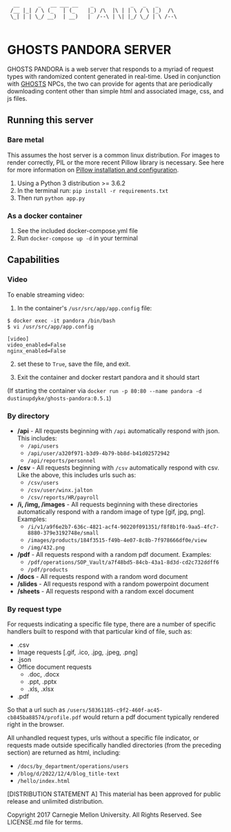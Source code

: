 ```
  __      _   __ ___ __    _            _   _   _       
 /__ |_| / \ (_   | (_    |_) /\  |\ | | \ / \ |_)  /\  
 \_| | | \_/ __)  | __)   |  /--\ | \| |_/ \_/ | \ /--\ 
                                                        
```

# GHOSTS PANDORA SERVER

GHOSTS PANDORA is a web server that responds to a myriad of request types with randomized content generated in real-time. Used in conjunction with [GHOSTS](https://github.com/cmu-sei/GHOSTS) NPCs, the two can provide for agents that are periodically downloading content other than simple html and associated image, css, and js files.

## Running this server

### Bare metal

This assumes the host server is a common linux distribution. For images to render correctly, PIL or the more recent Pillow library is necessary. See here for more information on [Pillow installation and configuration](https://pillow.readthedocs.io/en/latest/installation.html).

1. Using a Python 3 distribution >= 3.6.2 
2. In the terminal run: `pip install -r requirements.txt`
3. Then run `python app.py`

### As a docker container

1. See the included docker-compose.yml file
2. Run `docker-compose up -d` in your terminal

## Capabilities

### Video

To enable streaming video:

1. In the container's `/usr/src/app/app.config` file:

```
$ docker exec -it pandora /bin/bash
$ vi /usr/src/app/app.config

[video]
video_enabled=False
nginx_enabled=False
```

2. set these to `True`, save the file, and exit.

3. Exit the container and docker restart pandora and it should start

(If starting the container via `docker run -p 80:80 --name pandora -d dustinupdyke/ghosts-pandora:0.5.1`)

### By directory

- **/api** - All requests beginning with `/api` automatically respond with json. This includes:
  - `/api/users`
  - `/api/user/a320f971-b3d9-4b79-bb8d-b41d02572942`
  - `/api/reports/personnel`
- **/csv** - All requests beginning with `/csv` automatically respond with csv. Like the above, this includes urls such as:
  - `/csv/users`
  - `/csv/user/winx.jalton`
  - `/csv/reports/HR/payroll`
- **/i, /img, /images** - All requests beginning with these directories automatically respond with a random image of type [gif, jpg, png]. Examples:
  - `/i/v1/a9f6e2b7-636c-4821-acf4-90220f091351/f8f8b1f0-9aa5-4fc7-8880-379e3192748e/small`
  - `/images/products/184f3515-f49b-4e07-8c8b-7f978666df0e/view`
  - `/img/432.png`
- **/pdf** - All requests respond with a random pdf document. Examples:
  - `/pdf/operations/SOP_Vault/a7f48bd5-84cb-43a1-8d3d-cd2c732ddff6`
  - `/pdf/products`
- **/docs** - All requests respond with a random word document
- **/slides** - All requests respond with a random powerpoint document
- **/sheets** - All requests respond with a random excel document

### By request type

For requests indicating a specific file type, there are a number of specific handlers built to respond with that particular kind of file, such as:

- .csv
- Image requests [.gif, .ico, .jpg, .jpeg, .png]
- .json
- Office document requests
  - .doc, .docx
  - .ppt, .pptx
  - .xls, .xlsx
- .pdf

So that a url such as `/users/58361185-c9f2-460f-ac45-cb845ba88574/profile.pdf` would return a pdf document typically rendered right in the browser.

All unhandled request types, urls without a specific file indicator, or requests made outside specifically handled directories (from the preceding section) are returned as html, including:

- `/docs/by_department/operations/users`
- `/blog/d/2022/12/4/blog_title-text`
- `/hello/index.html`

[DISTRIBUTION STATEMENT A] This material has been approved for public release and unlimited distribution.

Copyright 2017 Carnegie Mellon University. All Rights Reserved. See LICENSE.md file for terms.
